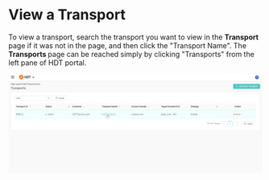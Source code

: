 # View a Transport

To view a transport, search the transport you want to view in the <strong> Transport </strong> page if it was not in the page, and then click the "Transport Name".
The <strong> Transports </strong> page can be reached simply by clicking "Transports" from the left pane of HDT portal.

![null](</docs/resources/images/transports/view-transport.png>)

